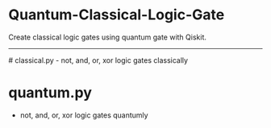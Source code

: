 # Quantum-Classical-Logic-Gate
Create classical logic gates using quantum gate with Qiskit.
<hr>
# classical.py
 - not, and, or, xor logic gates classically

# quantum.py
 - not, and, or, xor logic gates quantumly 
 
